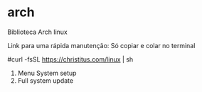 # arch
Biblioteca Arch linux

Link para uma rápida manutenção:   Só copiar e colar no terminal

#curl -fsSL https://christitus.com/linux | sh

1) Menu System setup
2) Full system update
